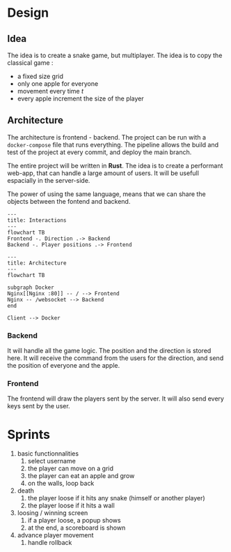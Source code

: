 # Design

## Idea
The idea is to create a snake game, but multiplayer. The idea is to copy the classical game :
- a fixed size grid
- only one apple for everyone
- movement every time $t$
- every apple increment the size of the player

## Architecture
The architecture is frontend - backend. The project can be run with a `docker-compose` file that runs everything. The pipeline allows the build and test of the project at every commit, and deploy the main branch.

The entire project will be written in **Rust**. 
The idea is to create a performant web-app, that can handle a large amount of users. It will be usefull espacially in the server-side.

The power of using the same language, means that we can share the objects between the fontend and backend.

```mermaid
---
title: Interactions
---
flowchart TB
Frontend -. Direction .-> Backend
Backend -. Player positions .-> Frontend
```

```mermaid
---
title: Architecture
---
flowchart TB

subgraph Docker
Nginx[[Nginx :80]] -- / --> Frontend
Nginx -- /websocket --> Backend
end

Client --> Docker

```

### Backend
It will handle all the game logic. The position and the direction is stored here. It will receive the command from the users for the direction, and send the position of everyone and the apple.

### Frontend
The frontend will draw the players sent by the server. It will also send every keys sent by the user.

# Sprints
1. basic functionnalities
    1. select username
    1. the player can move on a grid
    2. the player can eat an apple and grow
    3. on the walls, loop back
2. death
    1. the player loose if it hits any snake (himself or another player)
    2. the player loose if it hits a wall
3. loosing / winning screen
    1. if a player loose, a popup shows
    2. at the end, a scoreboard is shown
4. advance player movement
    1. handle rollback
